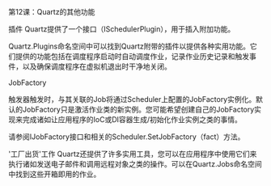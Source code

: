 第12课：Quartz的其他功能

插件
Quartz提供了一个接口（ISchedulerPlugin），用于插入附加功能。

Quartz.Plugins命名空间中可以找到Quartz附带的插件以提供各种实用功能。它们提供的功能包括在调度程序启动时自动调度作业，记录作业历史记录和触发事件，以及确保调度程序在虚拟机退出时干净地关闭。

JobFactory

触发器触发时，与其关联的Job将通过Scheduler上配置的JobFactory实例化。默认的JobFactory只是激活作业类的新实例。您可能希望创建自己的JobFactory实现来完成诸如让应用程序的IoC或DI容器生成/初始化作业实例之类的事情。

请参阅IJobFactory接口和相关的Scheduler.SetJobFactory（fact）方法。

'工厂出货'工作
Quartz还提供了许多实用工具，您可以在应用程序中使用它们来执行诸如发送电子邮件和调用远程对象之类的操作。可以在Quartz.Jobs命名空间中找到这些开箱即用的作业。